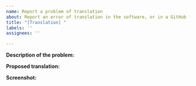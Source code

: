 ```yaml
---
name: Report a problem of translation
about: Report an error of translation in the software, or in a GitHub file
title: "[Translation] "
labels: ''
assignees: ''

---
```


<!---You can remove all the sections that aren't needed--->

<!---
Precise where is the problem
Ex: Translation error in MainWindow in Windows\MainWindow.xaml
--->
**Description of the problem:**

<!---Propose a solution, ex: Replace "Stuf" by "New Translation"--->
**Proposed translation:**

<!---Add, if possible, a screenshot--->
**Screenshot:**
